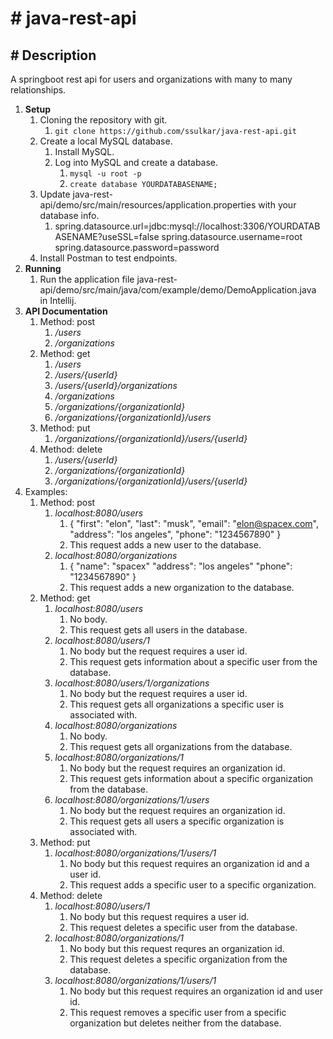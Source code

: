 # # java-rest-api
## # Description #
A springboot rest api for users and organizations with many to many relationships.

1. **Setup**
	1. Cloning the repository with git.
		1. `git clone https://github.com/ssulkar/java-rest-api.git`
	2. Create a local MySQL database.
		1. Install MySQL.
		2. Log into MySQL and create a database.
			1. `mysql -u root -p`
			2. `create database YOURDATABASENAME;`
	3. Update java-rest-api/demo/src/main/resources/application.properties with your database info.
		1. spring.datasource.url=jdbc:mysql://localhost:3306/YOURDATABASENAME?useSSL=false
         	spring.datasource.username=root
         	spring.datasource.password=password
	4. Install Postman to test endpoints.
2. **Running**
	1. Run the application file java-rest-api/demo/src/main/java/com/example/demo/DemoApplication.java in Intellij.
3. **API Documentation**
	1. Method: post
		1. */users*
		2. */organizations*
	2. Method: get
		1. */users*
		2. */users/{userId}*
		3. */users/{userId}/organizations*
		4. */organizations*
		5. */organizations/{organizationId}*
		6. */organizations/{organizationId}/users*
	3. Method: put
		1. */organizations/{organizationId}/users/{userId}*
	4. Method: delete
		1. */users/{userId}*
		2. */organizations/{organizationId}*
		3. */organizations/{organizationId}/users/{userId}*
4. Examples:
	1. Method: post
		1. *localhost:8080/users*
			1. {
			"first": "elon", 
			"last": "musk", 
			"email": "elon@spacex.com", 
			"address": "los angeles", 
			"phone": "1234567890"
			}
			2. This request adds a new user to the database.
		2. *localhost:8080/organizations*
			1. {
			"name": "spacex"
			"address": "los angeles"
			"phone": "1234567890"
			}
			2. This request adds a new organization to the database.
	2. Method: get
		1. *localhost:8080/users*
			1. No body.
			2. This request gets all users in the database.
		2. *localhost:8080/users/1*
			1. No body but the request requires a user id.
			2. This request gets information about a specific user from the database.
		3. *localhost:8080/users/1/organizations*
			1. No body but the request requires a user id.
			2. This request gets all organizations a specific user is associated with.
		4. *localhost:8080/organizations*
			1. No body.
			2. This request gets all organizations from the database.
		5. *localhost:8080/organizations/1*
			1. No body but the request requires an organization id.
			2. This request gets information about a specific organization from the database.
		6. *localhost:8080/organizations/1/users*
			1. No body but the request requires an organization id.
			2. This request gets all users a specific organization is associated with.
	3. Method: put
		1. *localhost:8080/organizations/1/users/1*
			1. No body but this request requires an organization id and a user id.
			2. This request adds a specific user to a specific organization.
	4. Method: delete
		1. *localhost:8080/users/1*
			1. No body but this request requires a user id.
			2. This request deletes a specific user from the database.
		2. *localhost:8080/organizations/1*
			1. No body but this request requres an organization id.
			2. This request deletes a specific organization from the database.
		3. *localhost:8080/organizations/1/users/1*
			1. No body but this request requires an organization id and user id.
			2. This request removes a specific user from a specific organization but deletes neither from the database.
